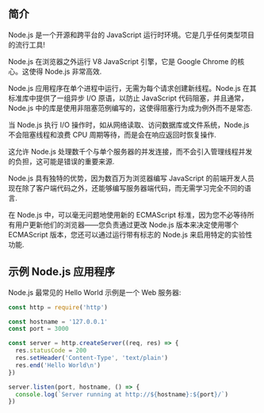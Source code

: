 ## 简介

Node.js 是一个开源和跨平台的 JavaScript 运行时环境。它是几乎任何类型项目的流行工具!

Node.js 在浏览器之外运行 V8 JavaScript 引擎，它是 Google Chrome 的核心。这使得 Node.js 非常高效.

Node.js 应用程序在单个进程中运行，无需为每个请求创建新线程。Node.js 在其标准库中提供了一组异步 I/O 原语，以防止 JavaScript 代码阻塞，并且通常，Node.js 中的库是使用非阻塞范例编写的，这使得阻塞行为成为例外而不是常态.

当 Node.js 执行 I/O 操作时，如从网络读取、访问数据库或文件系统，Node.js 不会阻塞线程和浪费 CPU 周期等待，而是会在响应返回时恢复操作.

这允许 Node.js 处理数千个与单个服务器的并发连接，而​​不会引入管理线程并发的负担，这可能是错误的重要来源.

Node.js 具有独特的优势，因为数百万为浏览器编写 JavaScript 的前端开发人员现在除了客户端代码之外，还能够编写服务器端代码，而无需学习完全不同的语言.

在 Node.js 中，可以毫无问题地使用新的 ECMAScript 标准，因为您不必等待所有用户更新他们的浏览器——您负责通过更改 Node.js 版本来决定使用哪个 ECMAScript 版本，您还可以通过运行带有标志的 Node.js 来启用特定的实验性功能.

## 示例 Node.js 应用程序

Node.js 最常见的 Hello World 示例是一个 Web 服务器:

```js
const http = require('http')

const hostname = '127.0.0.1'
const port = 3000

const server = http.createServer((req, res) => {
  res.statusCode = 200
  res.setHeader('Content-Type', 'text/plain')
  res.end('Hello World\n')
})

server.listen(port, hostname, () => {
  console.log(`Server running at http://${hostname}:${port}/`)
})
```